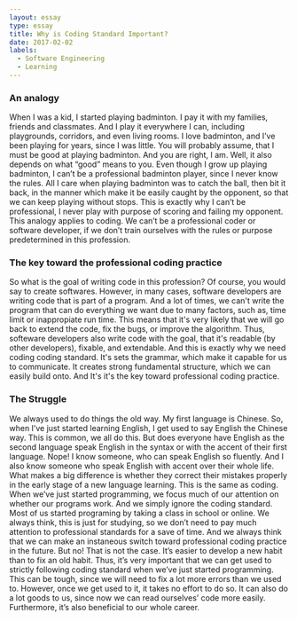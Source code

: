 ```yaml
---
layout: essay
type: essay
title: Why is Coding Standard Important?
date: 2017-02-02
labels:
  - Software Engineering
  - Learning
---
```

### An analogy

When I was a kid, I started playing badminton. I pay it with my families, friends and classmates. And I play it everywhere I can, including playgrounds, corridors, and even living rooms. I love badminton, and I’ve been playing for years, since I was little. You will probably assume, that I must be good at playing badminton. And you are right, I am. Well, it also depends on what “good” means to you. Even though I grow up playing badminton, I can’t be a professional badminton player, since I never know the rules. All I care when playing badminton was to catch the ball, then bit it back, in the manner which make it be easily caught by the opponent, so that we can keep playing without stops. This is exactly why I can’t be professional, I never play with purpose of scoring and failing my opponent. This analogy applies to coding. We can’t be a professional coder or software developer, if we don’t train ourselves with the rules or purpose predetermined in this profession. 

### The key toward the professional coding practice

So what is the goal of writing code in this profession? Of course, you would say to create softwares. However, in many cases, software developers are writing code that is part of a program. And a lot of times, we can't write the program that can do everything we want due to many factors, such as, time limit or inappropiate run time. This means that it's very likely that we will go back to extend the code, fix the bugs, or improve the algorithm. Thus, softeware developers also write code with the goal, that it's readable (by other developers), fixable, and extendable. And this is exactly why we need coding coding standard. It's sets the grammar, which make it capable for us to communicate. It creates strong fundamental structure, which we can easily build onto. And It's it's the key toward professional coding practice.

### The Struggle

We always used to do things the old way. My first language is Chinese. So, when I’ve just started learning English, I get used to say English the Chinese way. This is common, we all do this. But does everyone have English as the second language speak English in the syntax or with the accent of their first language. Nope! I know someone, who can speak English so fluently. And I also know someone who speak English with accent over their whole life. What makes a big difference is whether they correct their mistakes properly in the early stage of a new language learning. This is the same as coding. When we’ve just started programming, we focus much of our attention on whether our programs work. And we simply ignore the coding standard. Most of us started programing by taking a class in school or online. We always think, this is just for studying, so we don’t need to pay much attention to professional standards for a save of time. And we always think that we can make an instaneous switch toward professional coding practice in the future. But no! That is not the case. It’s easier to develop a new habit than to fix an old habit. Thus, it’s very important that we can get used to strictly following coding standard when we’ve just started programming. This can be tough, since we will need to fix a lot more errors than we used to. However, once we get used to it, it takes no effort to do so. It can also do a lot goods to us, since now we can read ourselves’ code more easily. Furthermore, it’s also beneficial to our whole career.